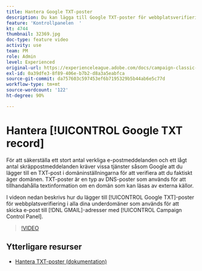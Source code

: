 ```yaml
---
title: Hantera Google TXT-poster
description: Du kan lägga till Google TXT-poster för webbplatsverifiering i alla underdomäner som används för att skicka e-postmeddelanden till GMAIL-adresser via kontrollpanelen i Campaign.
feature: 'Kontrollpanelen  '
kt: 4744
thumbnail: 32369.jpg
doc-type: feature video
activity: use
team: PM
role: Admin
level: Experienced
original-url: https://experienceleague.adobe.com/docs/campaign-classic-learn/tutorials/administrating/control-panel-acc/google-txt-record-management.html
exl-id: 0a39dfe3-8f89-406e-b7b2-d8a3a5eabfca
source-git-commit: da757603c597453ef6b7195329b5b44ab6e5c77d
workflow-type: tm+mt
source-wordcount: '122'
ht-degree: 90%

---
```


# Hantera [!UICONTROL Google TXT record]

För att säkerställa ett stort antal verkliga e-postmeddelanden och ett lågt antal skräppostmeddelanden kräver vissa tjänster såsom Google att du lägger till en TXT-post i domäninställningarna för att verifiera att du faktiskt äger domänen. TXT-poster är en typ av DNS-poster som används för att tillhandahålla textinformation om en domän som kan läsas av externa källor.

I videon nedan beskrivs hur du lägger till [!UICONTROL Google TXT]-poster för webbplatsverifiering i alla dina underdomäner som används för att skicka e-post till [!DNL GMAIL]-adresser med [!UICONTROL Campaign Control Panel].

>[!VIDEO](https://video.tv.adobe.com/v/32369?quality=12)

## Ytterligare resurser

* [Hantera TXT-poster (dokumentation)](https://experienceleague.adobe.com/docs/control-panel/using/subdomains-and-certificates/managing-txt-records.html)

